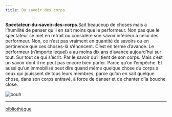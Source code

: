 ```yaml
---
title: Du savoir des corps
---
```


**Spectateur-du-savoir-des-corps**.Sait beaucoup de choses mais a l’humilité de penser qu’il en sait moins que le performeur. Non pas que le spectateur se met en retrait ou considère son savoir inférieur à celui des performeur. Non, ce n’est pas vraiment en quantité de savoirs ou en pertinence que ces choses-là s’énoncent. C’est en terme d’avance. Le performeur (n’importe lequel) a au moins dix ans d’avance aujourd’hui sur tout. Sur tout ce qui s’écrit. Par le savoir qu’il tient de son corps. Mais c’est un savoir dont il ne peut pas encore bien parler. Parce qu’on l’empêche. Et aussi qu’un immobilisé peut dire quand même quelque chose du corps à ceux qui jouissent de tous leurs membres, parce qu’on en sait quelque chose, dans son corps entravé, à force de danser et de chanter d’la bouche close.

 ![bouh](/content/images/04.png)
 
 ***
[bibliothèque](http://dicospec.g-u-i.net/about)